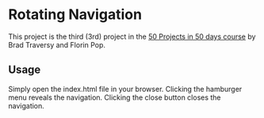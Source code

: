 # Rotating Navigation

This project is the third (3rd) project in the [50 Projects in 50 days course](https://www.udemy.com/course/50-projects-50-days/) by Brad Traversy and Florin Pop.

## Usage

Simply open the index.html file in your browser.
Clicking the hamburger menu reveals the navigation.
Clicking the close button closes the navigation.